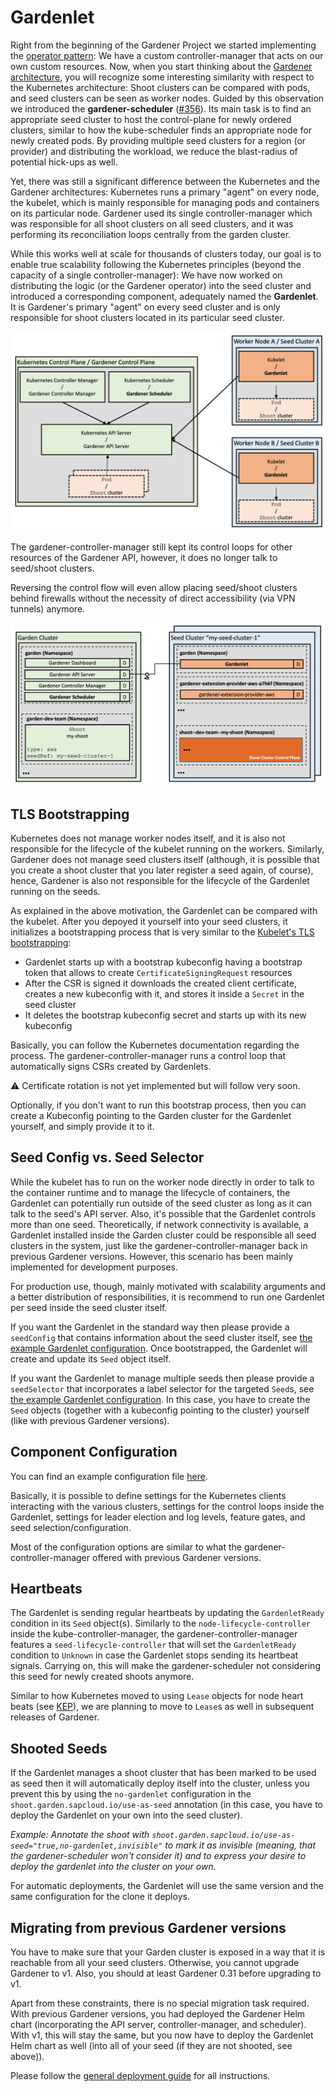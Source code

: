 # Gardenlet

Right from the beginning of the Gardener Project we started implementing the [operator pattern](https://kubernetes.io/docs/concepts/extend-kubernetes/operator/):
We have a custom controller-manager that acts on our own custom resources.
Now, when you start thinking about the [Gardener architecture](https://github.com/gardener/documentation/wiki/Architecture), you will recognize some interesting similarity with respect to the Kubernetes architecture:
Shoot clusters can be compared with pods, and seed clusters can be seen as worker nodes.
Guided by this observation we introduced the **gardener-scheduler** ([#356](https://github.com/gardener/gardener/issues/356)).
Its main task is to find an appropriate seed cluster to host the control-plane for newly ordered clusters, similar to how the kube-scheduler finds an appropriate node for newly created pods.
By providing multiple seed clusters for a region (or provider) and distributing the workload, we reduce the blast-radius of potential hick-ups as well.

Yet, there was still a significant difference between the Kubernetes and the Gardener architectures:
Kubernetes runs a primary "agent" on every node, the kubelet, which is mainly responsible for managing pods and containers on its particular node.
Gardener used its single controller-manager which was responsible for all shoot clusters on all seed clusters, and it was performing its reconciliation loops centrally from the garden cluster.

While this works well at scale for thousands of clusters today, our goal is to enable true scalability following the Kubernetes principles (beyond the capacity of a single controller-manager):
We have now worked on distributing the logic (or the Gardener operator) into the seed cluster and introduced a corresponding component, adequately named the **Gardenlet**.
It is Gardener's primary "agent" on every seed cluster and is only responsible for shoot clusters located in its particular seed cluster.

![](gardenlet-architecture-similarities.png)

The gardener-controller-manager still kept its control loops for other resources of the Gardener API, however, it does no longer talk to seed/shoot clusters.

Reversing the control flow will even allow placing seed/shoot clusters behind firewalls without the necessity of direct accessibility (via VPN tunnels) anymore.

![](gardenlet-architecture-detailed.png)

## TLS Bootstrapping

Kubernetes does not manage worker nodes itself, and it is also not responsible for the lifecycle of the kubelet running on the workers.
Similarly, Gardener does not manage seed clusters itself (although, it is possible that you create a shoot cluster that you later register a seed again, of course), hence, Gardener is also not responsible for the lifecycle of the Gardenlet running on the seeds.

As explained in the above motivation, the Gardenlet can be compared with the kubelet.
After you depoyed it yourself into your seed clusters, it initializes a bootstrapping process that is very similar to the [Kubelet's TLS bootstrapping](https://kubernetes.io/docs/reference/command-line-tools-reference/kubelet-tls-bootstrapping/):

* Gardenlet starts up with a bootstrap kubeconfig having a bootstrap token that allows to create `CertificateSigningRequest` resources
* After the CSR is signed it downloads the created client certificate, creates a new kubeconfig with it, and stores it inside a `Secret` in the seed cluster
* It deletes the bootstrap kubeconfig secret and starts up with its new kubeconfig

Basically, you can follow the Kubernetes documentation regarding the process.
The gardener-controller-manager runs a control loop that automatically signs CSRs created by Gardenlets.

:warning: Certificate rotation is not yet implemented but will follow very soon.

Optionally, if you don't want to run this bootstrap process, then you can create a Kubeconfig pointing to the Garden cluster for the Gardenlet yourself, and simply provide it to it.

## Seed Config vs. Seed Selector

While the kubelet has to run on the worker node directly in order to talk to the container runtime and to manage the lifecycle of containers, the Gardenlet can potentially run outside of the seed cluster as long as it can talk to the seed's API server.
Also, it's possible that the Gardenlet controls more than one seed.
Theoretically, if network connectivity is available, a Gardenlet installed inside the Garden cluster could be responsible all seed clusters in the system, just like the gardener-controller-manager back in previous Gardener versions.
However, this scenario has been mainly implemented for development purposes.

For production use, though, mainly motivated with scalability arguments and a better distribution of responsibilities, it is recommend to run one Gardenlet per seed inside the seed cluster itself.

If you want the Gardenlet in the standard way then please provide a `seedConfig` that contains information about the seed cluster itself, see [the example Gardenlet configuration](../../example/20-componentconfig-gardenlet.yaml#L69-L102).
Once bootstrapped, the Gardenlet will create and update its `Seed` object itself.

If you want the Gardenlet to manage multiple seeds then please provide a `seedSelector` that incorporates a label selector for the targeted `Seed`s, see [the example Gardenlet configuration](../../example/20-componentconfig-gardenlet.yaml#L68).
In this case, you have to create the `Seed` objects (together with a kubeconfig pointing to the cluster) yourself (like with previous Gardener versions).

## Component Configuration

You can find an example configuration file [here](../../example/20-componentconfig-gardenlet.yaml).

Basically, it is possible to define settings for the Kubernetes clients interacting with the various clusters, settings for the control loops inside the Gardenlet, settings for leader election and log levels, feature gates, and seed selection/configuration.

Most of the configuration options are similar to what the gardener-controller-manager offered with previous Gardener versions.

## Heartbeats

The Gardenlet is sending regular heartbeats by updating the `GardenletReady` condition in its `Seed` object(s).
Similarly to the `node-lifecycle-controller` inside the kube-controller-manager, the gardener-controller-manager features a `seed-lifecycle-controller` that will set the `GardenletReady` condition to `Unknown` in case the Gardenlet stops sending its heartbeat signals.
Carrying on, this will make the gardener-scheduler not considering this seed for newly created shoots anymore.

Similar to how Kubernetes moved to using `Lease` objects for node heart beats (see [KEP](https://github.com/kubernetes/enhancements/blob/master/keps/sig-node/0009-node-heartbeat.md)), we are planning to move to `Lease`s as well in subsequent releases of Gardener.

## Shooted Seeds

If the Gardenlet manages a shoot cluster that has been marked to be used as seed then it will automatically deploy itself into the cluster, unless you prevent this by using the `no-gardenlet` configuration in the `shoot.garden.sapcloud.io/use-as-seed` annotation (in this case, you have to deploy the Gardenlet on your own into the seed cluster).

*Example: Annotate the shoot with `shoot.garden.sapcloud.io/use-as-seed="true,no-gardenlet,invisible"` to mark it as invisible (meaning, that the gardener-scheduler won't consider it) and to express your desire to deploy the gardenlet into the cluster on your own.*

For automatic deployments, the Gardenlet will use the same version and the same configuration for the clone it deploys.

## Migrating from previous Gardener versions

You have to make sure that your Garden cluster is exposed in a way that it is reachable from all your seed clusters.
Otherwise, you cannot upgrade Gardener to v1.
Also, you should at least Gardener 0.31 before upgrading to v1.

Apart from these constraints, there is no special migration task required.
With previous Gardener versions, you had deployed the Gardener Helm chart (incorporating the API server, controller-manager, and scheduler).
With v1, this will stay the same, but you now have to deploy the Gardenlet Helm chart as well (into all of your seed (if they are not shooted, see above)).

Please follow the [general deployment guide](../deployment/kubernetes.md) for all instructions.
